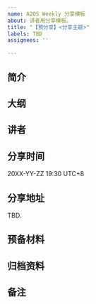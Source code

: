 ```yaml
---
name: A2OS Weekly 分享模板
about: 讲者用分享模板。
title: "【预分享】<分享主题>"
labels: TBD
assignees: ''

---
```


## 简介 

## 大纲

## 讲者
<!-- 此处可以写下自我介绍，方便同学们与你交流哦 -->

## 分享时间

20XX-YY-ZZ 19:30 UTC+8

## 分享地址

TBD.

## 预备材料

## 归档资料

## 备注
<!-- QA 什么的 -->
